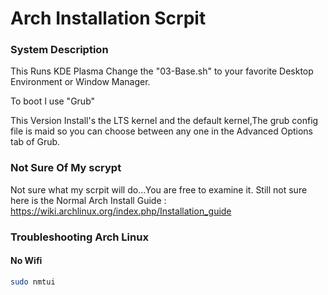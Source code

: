# Arch Installation Scrpit

### System Description
This Runs KDE Plasma Change the "03-Base.sh" to your favorite Desktop Environment or Window Manager.

To boot I use "Grub"

This Version Install's the LTS kernel and the default kernel,The grub config file is maid so you can choose between any one in the Advanced Options tab of Grub.

### Not Sure Of My scrypt
Not sure what my scrpit will do...You are free to examine it.
Still not sure here is the Normal Arch Install Guide : https://wiki.archlinux.org/index.php/Installation_guide

### Troubleshooting Arch Linux

#### No Wifi

```bash
sudo nmtui
```
